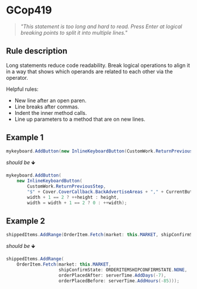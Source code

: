 ﻿# GCop419

> *"This statement is too long and hard to read. Press Enter at logical breaking points to split it into multiple lines."*


## Rule description
Long statements reduce code readability. 
Break logical operations to align it in a way that shows which operands are related to each other via the operator.

Helpful rules:

* New line after an open paren.
* Line breaks after commas.
* Indent the inner method calls.
* Line up parameters to a method that are on new lines.


## Example 1
```csharp
mykeyboard.AddButton(new InlineKeyboardButton(CustomWork.ReturnPreviousStep, "$" + Cover.CoverCallback.BackAdvertiseAreas + "," + CurrentButtonState.FK_CurrentBtnId), width + 1 == 2 ? ++height : height, width = width + 1 == 2 ? 0 : ++width);
```
*should be* 🡻

```csharp
mykeyboard.AddButton(
    new InlineKeyboardButton(
        CustomWork.ReturnPreviousStep, 
        "$" + Cover.CoverCallback.BackAdvertiseAreas + "," + CurrentButtonState.FK_CurrentBtnId),
        width + 1 == 2 ? ++height : height,
        width = width + 1 == 2 ? 0 : ++width);
```

## Example 2
```csharp
shippedItems.AddRange(OrderItem.Fetch(market: this.MARKET, shipConfirmState: ORDERITEMSHIPCONFIRMSTATE.NONE, orderPlacedAfter: serverTime.AddDays(-7), orderPlacedBefore: serverTime.AddHours(-85)));
```
*should be* 🡻

```csharp
shippedItems.AddRange(
    OrderItem.Fetch(market: this.MARKET,
                    shipConfirmState: ORDERITEMSHIPCONFIRMSTATE.NONE,
                    orderPlacedAfter: serverTime.AddDays(-7),
                    orderPlacedBefore: serverTime.AddHours(-85)));
```
